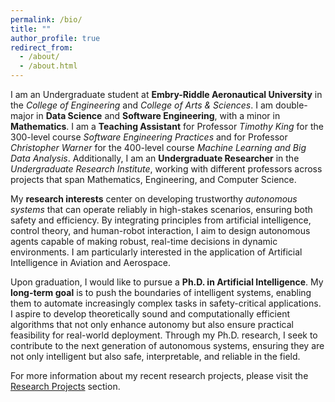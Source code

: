 ```yaml
---
permalink: /bio/
title: ""
author_profile: true
redirect_from: 
  - /about/
  - /about.html
---
```


I am an Undergraduate student at **Embry-Riddle Aeronautical University** in the *College of Engineering* and *College of Arts & Sciences*. I am double-major in **Data Science** and **Software Engineering**, with a minor in **Mathematics**. I am a **Teaching Assistant** for Professor *Timothy King* for the 300-level course *Software Engineering Practices* and for Professor *Christopher Warner* for the 400-level course *Machine Learning and Big Data Analysis*. Additionally, I am an **Undergraduate Researcher** in the *Undergraduate Research Institute*, working with different professors across projects that span Mathematics, Engineering, and Computer Science.

My **research interests** center on developing trustworthy *autonomous systems* that can operate reliably in high-stakes scenarios, ensuring both safety and efficiency. By integrating principles from artificial intelligence, control theory, and human-robot interaction, I aim to design autonomous agents capable of making robust, real-time decisions in dynamic environments. I am particularly interested in the application of Artificial Intelligence in Aviation and Aerospace.

Upon graduation, I would like to pursue a **Ph.D. in Artificial Intelligence**. My **long-term goal** is to push the boundaries of intelligent systems, enabling them to automate increasingly complex tasks in safety-critical applications. I aspire to develop theoretically sound and computationally efficient algorithms that not only enhance autonomy but also ensure practical feasibility for real-world deployment. Through my Ph.D. research, I seek to contribute to the next generation of autonomous systems, ensuring they are not only intelligent but also safe, interpretable, and reliable in the field. 

For more information about my recent research projects, please visit the [Research Projects](https://bossiemanuele.github.io/portfolio/) section.
